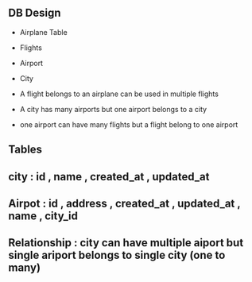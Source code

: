 ## DB Design 
 - Airplane Table
 - Flights
 - Airport
 - City

 - A flight belongs to an airplane can be used in multiple flights
 - A city has many airports but one airport belongs to a city
 - one airport can have many flights but a flight belong to one airport


## Tables

## city : id , name , created_at , updated_at
## Airpot : id , address , created_at , updated_at , name , city_id
   ## Relationship : city can have multiple aiport but single ariport belongs to single city (one to many)

